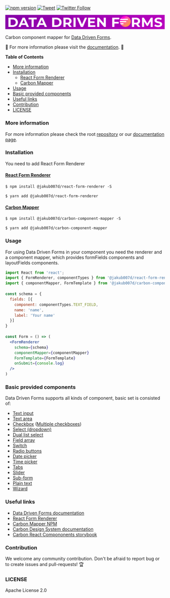 [![npm version](https://badge.fury.io/js/%40data-driven-forms%2Fcarbon-component-mapper.svg)](https://badge.fury.io/js/%40data-driven-forms%2Fcarbon-component-mapper)
[![Tweet](https://img.shields.io/twitter/url/https/github.com/tterb/hyde.svg?style=social)](https://twitter.com/intent/tweet?text=Check%20DataDrivenForms%20React%20library%21%20https%3A%2F%2Fdata-driven-forms.org%2F&hashtags=react,opensource,datadrivenforms)
[![Twitter Follow](https://img.shields.io/twitter/follow/DataDrivenForms.svg?style=social)](https://twitter.com/DataDrivenForms)

[![Data Driven Form logo](https://raw.githubusercontent.com/data-driven-forms/react-forms/master/images/logo.png)](https://data-driven-forms.org/)

Carbon component mapper for [Data Driven Forms](https://github.com/data-driven-forms/react-forms).

:book: For more information please visit the [documentation](https://data-driven-forms.org/). :book:

**Table of Contents**

- [More information](#more-information)
- [Installation](#installation)
  - [React Form Renderer](#react-form-renderer)
  - [Carbon Mapper](#carbon-mapper)
- [Usage](#usage)
- [Basic provided components](#basic-provided-components)
- [Useful links](#useful-links)
- [Contribution](#contribution)
- [LICENSE](#license)

### More information

For more information please check the root [repository](https://github.com/data-driven-forms/react-forms) or our [documentation page](https://data-driven-forms.org/).

### Installation

You need to add React Form Renderer

#### [React Form Renderer](https://www.npmjs.com/package/@jakub007d/react-form-renderer)

```console
$ npm install @jakub007d/react-form-renderer -S
```

```console
$ yarn add @jakub007d/react-form-renderer
```

#### [Carbon Mapper](https://data-driven-forms.org/mappers/carbon-component-mapper)

```console
$ npm install @jakub007d/carbon-component-mapper -S
```

```console
$ yarn add @jakub007d/carbon-component-mapper
```


### Usage

For using Data Driven Forms in your component you need the renderer and a component mapper, which provides formFields components and layoutFields components.

```jsx
import React from 'react';
import { FormRenderer, componentTypes } from '@jakub007d/react-form-renderer';
import { componentMapper, FormTemplate } from '@jakub007d/carbon-component-mapper';

const schema = {
  fields: [{
    component: componentTypes.TEXT_FIELD,
    name: 'name',
    label: 'Your name'
  }]
}

const Form = () => (
  <FormRenderer
    schema={schema}
    componentMapper={componentMapper}
    FormTemplate={FormTemplate}
    onSubmit={console.log}
  />
)
```

### Basic provided components

Data Driven Forms supports all kinds of component, basic set is consisted of:

- [Text input](https://data-driven-forms.org/mappers/text-field?mapper=carbon)
- [Text area](https://data-driven-forms.org/mappers/textarea?mapper=carbon)
- [Checkbox](https://data-driven-forms.org/mappers/checkbox?mapper=carbon) ([Multiple checkboxes](https://data-driven-forms.org/mappers/checkbox-multiple?mapper=carbon))
- [Select (dropdown)](https://data-driven-forms.org/mappers/select?mapper=carbon)
- [Dual list select](https://data-driven-forms.org/mappers/dual-list-select?mapper=carbon)
- [Field array](https://data-driven-forms.org/mappers/field-array?mapper=carbon)
- [Switch](https://data-driven-forms.org/mappers/switch?mapper=carbon)
- [Radio buttons](https://data-driven-forms.org/mappers/radio?mapper=carbon)
- [Date picker](https://data-driven-forms.org/mappers/date-picker?mapper=carbon)
- [Time picker](https://data-driven-forms.org/mappers/time-picker?mapper=carbon)
- [Tabs](https://data-driven-forms.org/mappers/tabs?mapper=carbon)
- [Slider](https://data-driven-forms.org/mappers/slider?mapper=carbon)
- [Sub-form](https://data-driven-forms.org/mappers/sub-form?mapper=carbon)
- [Plain text](https://data-driven-forms.org/mappers/plain-text?mapper=carbon)
- [Wizard](https://data-driven-forms.org/mappers/wizard?mapper=carbon)

### Useful links

- [Data Driven Forms documentation](https://data-driven-forms.org/)
- [React Form Renderer](https://www.npmjs.com/package/@jakub007d/react-form-renderer)
- [Carbon Mapper NPM](https://www.npmjs.com/package/@jakub007d/carbon-component-mapper)
- [Carbon Design System documentation](https://www.carbondesignsystem.com/)
- [Carbon React Compononents storybook](https://react.carbondesignsystem.com/)

### Contribution

We welcome any community contribution. Don't be afraid to report bug or to create issues and pull-requests! :trophy:

### LICENSE

Apache License 2.0